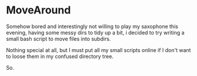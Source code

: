 # MoveAround

Somehow bored and interestingly not willing to play my saxophone this evening, having some messy dirs to tidy up a bit, i decided to try writing a small bash script to move files into subdirs.

Nothing special at all, but I must put all my small scripts online if I don't want to loose them in my confused directory tree.

So.
